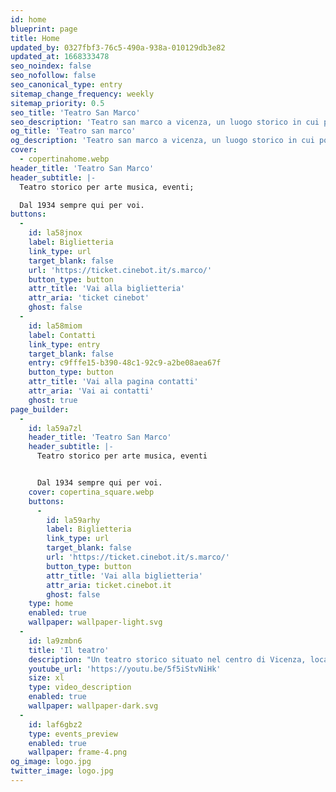 ```yaml
---
id: home
blueprint: page
title: Home
updated_by: 0327fbf3-76c5-490a-938a-010129db3e82
updated_at: 1668333478
seo_noindex: false
seo_nofollow: false
seo_canonical_type: entry
sitemap_change_frequency: weekly
sitemap_priority: 0.5
seo_title: 'Teatro San Marco'
seo_description: 'Teatro san marco a vicenza, un luogo storico in cui poter segure rappresentazioni teatrali, concerti, oppure meeting e conferenze'
og_title: 'Teatro san marco'
og_description: 'Teatro san marco a vicenza, un luogo storico in cui poter segure rappresentazioni teatrali, concerti, oppure meeting e conferenze'
cover:
  - copertinahome.webp
header_title: 'Teatro San Marco'
header_subtitle: |-
  Teatro storico per arte musica, eventi; 

  Dal 1934 sempre qui per voi.
buttons:
  -
    id: la58jnox
    label: Biglietteria
    link_type: url
    target_blank: false
    url: 'https://ticket.cinebot.it/s.marco/'
    button_type: button
    attr_title: 'Vai alla biglietteria'
    attr_aria: 'ticket cinebot'
    ghost: false
  -
    id: la58miom
    label: Contatti
    link_type: entry
    target_blank: false
    entry: c9fffe15-b390-48c1-92c9-a2be08aea67f
    button_type: button
    attr_title: 'Vai alla pagina contatti'
    attr_aria: 'Vai ai contatti'
    ghost: true
page_builder:
  -
    id: la59a7zl
    header_title: 'Teatro San Marco'
    header_subtitle: |-
      Teatro storico per arte musica, eventi


      Dal 1934 sempre qui per voi.
    cover: copertina_square.webp
    buttons:
      -
        id: la59arhy
        label: Biglietteria
        link_type: url
        target_blank: false
        url: 'https://ticket.cinebot.it/s.marco/'
        button_type: button
        attr_title: 'Vai alla biglietteria'
        attr_aria: ticket.cinebot.it
        ghost: false
    type: home
    enabled: true
    wallpaper: wallpaper-light.svg
  -
    id: la9zmbn6
    title: 'Il teatro'
    description: "Un teatro storico situato nel centro di Vicenza, location idonea per poter svolgere meeting, conferenze e riunioni, seguiti dal nostro personale e supportati dall'assistenza tecnica."
    youtube_url: 'https://youtu.be/5f5iStvNiHk'
    size: xl
    type: video_description
    enabled: true
    wallpaper: wallpaper-dark.svg
  -
    id: laf6gbz2
    type: events_preview
    enabled: true
    wallpaper: frame-4.png
og_image: logo.jpg
twitter_image: logo.jpg
---
```

